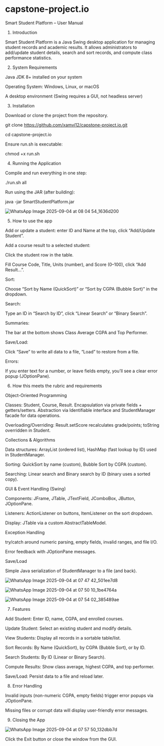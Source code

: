 # capstone-project.io
Smart Student Platform – User Manual

1. Introduction

Smart Student Platform is a Java Swing desktop application for managing student records and academic results.
It allows administrators to add/update student details, search and sort records, and compute class performance statistics.

2. System Requirements

Java JDK 8+ installed on your system

Operating System: Windows, Linux, or macOS

A desktop environment (Swing requires a GUI, not headless server)

3. Installation

Download or clone the project from the repository.

git clone https://github.com/xamvi12/capstone-project.io.git

cd capstone-project.io


Ensure run.sh is executable:

chmod +x run.sh

4. Running the Application

Compile and run everything in one step:

./run.sh all


Run using the JAR (after building):

java -jar SmartStudentPlatform.jar

![WhatsApp Image 2025-09-04 at 08 04 54_1636d200](https://github.com/user-attachments/assets/a1cdf106-01f8-4e82-b0b9-2cd4ee201810)


5) How to use the app 

Add or update a student: enter ID and Name at the top, click “Add/Update Student”.

Add a course result to a selected student:

Click the student row in the table.

Fill Course Code, Title, Units (number), and Score (0–100), click “Add Result…”.

Sort:

Choose “Sort by Name (QuickSort)” or “Sort by CGPA (Bubble Sort)” in the dropdown.

Search:

Type an ID in “Search by ID”, click “Linear Search” or “Binary Search”.

Summaries:

The bar at the bottom shows Class Average CGPA and Top Performer.

Save/Load:

Click “Save” to write all data to a file, “Load” to restore from a file.

Errors:

If you enter text for a number, or leave fields empty, you’ll see a clear error popup (JOptionPane).

6) How this meets the rubric and requirements

Object-Oriented Programming

Classes: Student, Course, Result. Encapsulation via private fields + getters/setters. Abstraction via Identifiable interface and StudentManager facade for data operations.

Overloading/Overriding: Result.setScore recalculates grade/points; toString overridden in Student.

Collections & Algorithms

Data structures: ArrayList (ordered list), HashMap (fast lookup by ID) used in StudentManager.

Sorting: QuickSort by name (custom), Bubble Sort by CGPA (custom).

Searching: Linear search and Binary search by ID (binary uses a sorted copy).

GUI & Event Handling (Swing)

Components: JFrame, JTable, JTextField, JComboBox, JButton, JOptionPane.

Listeners: ActionListener on buttons, ItemListener on the sort dropdown.

Display: JTable via a custom AbstractTableModel.

Exception Handling

try/catch around numeric parsing, empty fields, invalid ranges, and file I/O.

Error feedback with JOptionPane messages.

Save/Load

Simple Java serialization of StudentManager to a file (and back).

![WhatsApp Image 2025-09-04 at 07 47 42_501ee7d8](https://github.com/user-attachments/assets/878ba02f-70ef-41d7-85d9-f29a591de7ba)

![WhatsApp Image 2025-09-04 at 07 50 10_1be4764a](https://github.com/user-attachments/assets/468e3a49-1fc4-498c-aecc-04e01d182cb8)

![WhatsApp Image 2025-09-04 at 07 54 02_385489ae](https://github.com/user-attachments/assets/4d0cda4f-ada1-40b8-b137-f773b7131e94)



7. Features

Add Student: Enter ID, name, CGPA, and enrolled courses.

Update Student: Select an existing student and modify details.

View Students: Display all records in a sortable table/list.

Sort Records: By Name (QuickSort), by CGPA (Bubble Sort), or by ID.

Search Students: By ID (Linear or Binary Search).

Compute Results: Show class average, highest CGPA, and top performer.

Save/Load: Persist data to a file and reload later.

8. Error Handling

Invalid inputs (non-numeric CGPA, empty fields) trigger error popups via JOptionPane.

Missing files or corrupt data will display user-friendly error messages.

9. Closing the App

![WhatsApp Image 2025-09-04 at 07 57 50_132dbb7d](https://github.com/user-attachments/assets/3c2577bc-25bf-4f2b-960a-fb4031c181a9)

Click the Exit button or close the window from the GUI.
